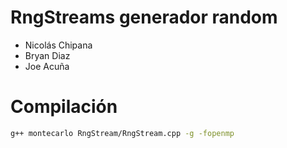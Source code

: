 # RngStreams generador random

- Nicolás Chipana
- Bryan Diaz
- Joe Acuña

# Compilación

```bash
g++ montecarlo RngStream/RngStream.cpp -g -fopenmp
```
